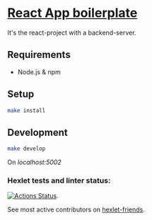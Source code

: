 # [React App boilerplate](https://deploy-1-k7ln.onrender.com/)

It's the react-project with a backend-server.

## Requirements

* Node.js & npm

## Setup

```bash
make install
```

## Development

```bash
make develop
```
On *localhost:5002*

### Hexlet tests and linter status:
[![Actions Status](https://github.com/Cerechamber/js-react-developer-project-12/actions/workflows/hexlet-check.yml/badge.svg)](https://github.com/Cerechamber/js-react-developer-project-12/actions).

See most active contributors on [hexlet-friends](https://friends.hexlet.io/).